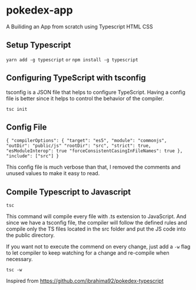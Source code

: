 # pokedex-app
A Builiding an App from scratch using Typescript HTML CSS


## Setup Typescript
`yarn add -g typescript`
`or`
`npm install -g typescript`

## Configuring TypeScript with tsconfig
tsconfig is a JSON file that helps to configure TypeScript. Having a config file is better since it helps to control the behavior of the compiler. 

`tsc init`

## Config File
`{
    "compilerOptions": {
        "target": "es5",
        "module": "commonjs",
        "outDir": "public/js"
        "rootDir": "src",
        "strict": true,
        "esModuleInterop": true
        "forceConsistentCasingInFileNames": true
    },
    "include": ["src"]
}`

This config file is much verbose than that, I removed the comments and unused values to make it easy to read.

## Compile Typescript to Javascript

`tsc`


This command will compile every file with .ts extension to JavaScript. And since we have a tsconfig file, the compiler will follow the defined rules and compile only the TS files located in the src folder and put the JS code into the public directory.

If you want not to execute the commend on every change, just add a `-w` flag to let compiler to keep watching for a change and re-compile when necessary.

`tsc -w`


Inspired from https://github.com/ibrahima92/pokedex-typescript
